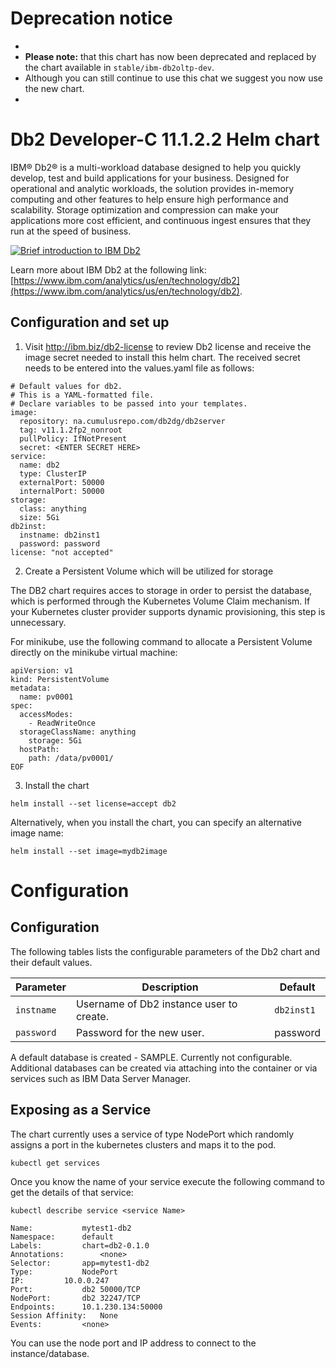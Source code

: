 # Deprecation notice
 +
 + **Please note:** that this chart has now been deprecated and replaced by the chart available in `stable/ibm-db2oltp-dev`.
 + Although you can still continue to use this chat we suggest you now use the new chart.
 +


# Db2 Developer-C 11.1.2.2 Helm chart

IBM® Db2® is a multi-workload database designed to help you quickly develop, test and build applications for your business. Designed for operational and analytic workloads, the solution provides in-memory computing and other features to help ensure high performance and scalability. Storage optimization and compression can make your applications more cost efficient, and continuous ingest ensures that they run at the speed of business.

[![Brief introduction to IBM Db2](https://img.youtube.com/vi/zogcErEwseo/0.jpg)](https://www.youtube.com/watch?v=zogcErEwseo)

Learn more about IBM Db2 at the following link: [https://www.ibm.com/analytics/us/en/technology/db2](https://www.ibm.com/analytics/us/en/technology/db2).

## Configuration and set up

1. Visit http://ibm.biz/db2-license to review Db2 license and receive the image secret needed to install this helm chart. The received secret needs to be entered into the values.yaml file as follows:

```
# Default values for db2.
# This is a YAML-formatted file.
# Declare variables to be passed into your templates.
image:
  repository: na.cumulusrepo.com/db2dg/db2server
  tag: v11.1.2fp2_nonroot
  pullPolicy: IfNotPresent 
  secret: <ENTER SECRET HERE>
service:
  name: db2
  type: ClusterIP
  externalPort: 50000
  internalPort: 50000
storage:
  class: anything
  size: 5Gi
db2inst:
  instname: db2inst1
  password: password
license: "not accepted"
```

2. Create a Persistent Volume which will be utilized for storage

The DB2 chart requires acces to storage in order to persist the database, which is performed through the Kubernetes Volume Claim mechanism. If your Kubernetes cluster provider supports dynamic provisioning, this step is unnecessary. 

For minikube, use the following command to allocate a Persistent Volume directly on the minikube virtual machine: 

```cat <<EOF | kubectl create -f -
apiVersion: v1
kind: PersistentVolume
metadata:
  name: pv0001
spec:
  accessModes:
    - ReadWriteOnce
  storageClassName: anything
    storage: 5Gi
  hostPath:
    path: /data/pv0001/
EOF
```

3. Install the chart

```helm install --set license=accept db2```

Alternatively, when you install the chart, you can specify an alternative image name:

`helm install --set image=mydb2image`

# Configuration

## Configuration

The following tables lists the configurable parameters of the Db2 chart and their default values.

| Parameter                  | Description                                | Default                                                    |
| -----------------------    | ----------------------------------         | ---------------------------------------------------------- |
| `instname`                 | Username of Db2 instance user to create.   | `db2inst1`                                                 |
| `password`                 | Password for the new user.                 | password                                                   |

A default database is created - SAMPLE. Currently not configurable. Additional databases can be created via attaching into the container or via services such as IBM Data Server Manager. 

## Exposing as a Service

The chart currently uses a service of type NodePort which randomly assigns a port in the kubernetes clusters and maps it to the pod.

`kubectl get services`

Once you know the name of your service execute the following command to get the details of that service:

`kubectl describe service <service Name>`

```
Name:			mytest1-db2
Namespace:		default
Labels:			chart=db2-0.1.0
Annotations:		<none>
Selector:		app=mytest1-db2
Type:			NodePort
IP:			10.0.0.247
Port:			db2	50000/TCP
NodePort:		db2	32247/TCP
Endpoints:		10.1.230.134:50000
Session Affinity:	None
Events:			<none>
```

You can use the node port and IP address to connect to the instance/database. 

